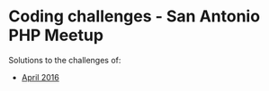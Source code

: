 # Coding challenges - San Antonio PHP Meetup

Solutions to the challenges of:

* [April 2016](2016/04/README.md)
